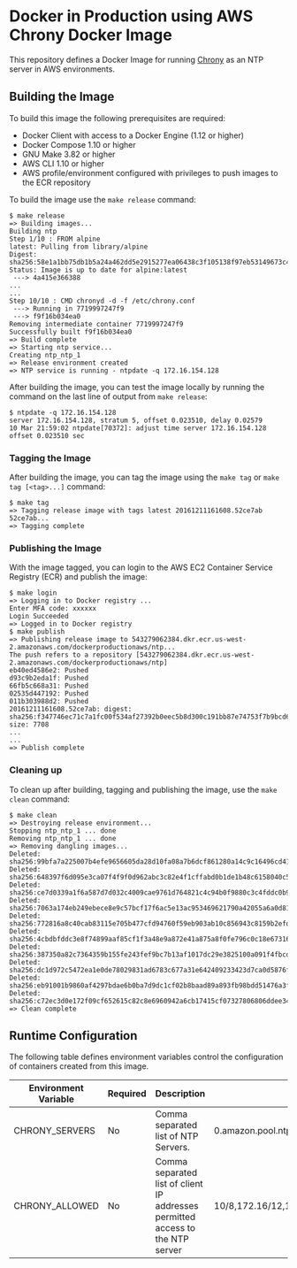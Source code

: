 # Docker in Production using AWS Chrony Docker Image

This repository defines a Docker Image for running [Chrony](https://chrony.tuxfamily.org) as an NTP server in AWS environments.

## Building the Image

To build this image the following prerequisites are required:

- Docker Client with access to a Docker Engine (1.12 or higher)
- Docker Compose 1.10 or higher
- GNU Make 3.82 or higher
- AWS CLI 1.10 or higher
- AWS profile/environment configured with privileges to push images to the ECR repository

To build the image use the `make release` command:

```
$ make release
=> Building images...
Building ntp
Step 1/10 : FROM alpine
latest: Pulling from library/alpine
Digest: sha256:58e1a1bb75db1b5a24a462dd5e2915277ea06438c3f105138f97eb53149673c4
Status: Image is up to date for alpine:latest
 ---> 4a415e366388
...
...
Step 10/10 : CMD chronyd -d -f /etc/chrony.conf
 ---> Running in 7719997247f9
 ---> f9f16b034ea0
Removing intermediate container 7719997247f9
Successfully built f9f16b034ea0
=> Build complete
=> Starting ntp service...
Creating ntp_ntp_1
=> Release environment created
=> NTP service is running - ntpdate -q 172.16.154.128
```

After building the image, you can test the image locally by running the command on the last line of output from `make release`:

```
$ ntpdate -q 172.16.154.128
server 172.16.154.128, stratum 5, offset 0.023510, delay 0.02579
10 Mar 21:59:02 ntpdate[70372]: adjust time server 172.16.154.128 offset 0.023510 sec
```

### Tagging the Image

After building the image, you can tag the image using the `make tag` or `make tag [<tag>...]` command:

```
$ make tag
=> Tagging release image with tags latest 20161211161608.52ce7ab 52ce7ab...
=> Tagging complete
```

### Publishing the Image

With the image tagged, you can login to the AWS EC2 Container Service Registry (ECR) and publish the image:

```
$ make login
=> Logging in to Docker registry ...
Enter MFA code: xxxxxx
Login Succeeded
=> Logged in to Docker registry
$ make publish
=> Publishing release image to 543279062384.dkr.ecr.us-west-2.amazonaws.com/dockerproductionaws/ntp...
The push refers to a repository [543279062384.dkr.ecr.us-west-2.amazonaws.com/dockerproductionaws/ntp]
eb40ed4586e2: Pushed
d93c9b2eda1f: Pushed
66fb5c668a31: Pushed
02535d447192: Pushed
011b303988d2: Pushed
20161211161608.52ce7ab: digest: sha256:f347746ec71c7a1fc00f534af27392b0eec5b8d300c191bb87e74753f7b9bcd6 size: 7708
...
...
=> Publish complete
```

### Cleaning up

To clean up after building, tagging and publishing the image, use the `make clean` command:

```
$ make clean
=> Destroying release environment...
Stopping ntp_ntp_1 ... done
Removing ntp_ntp_1 ... done
=> Removing dangling images...
Deleted: sha256:99bfa7a225007b4efe9656605da28d10fa08a7b6dcf861280a14c9c16496cd41
Deleted: sha256:648397f6d095e3ca07f4f9f0d962abc3c82e4f1cffabd0b1de1b48c6158040c5
Deleted: sha256:ce7d0339a1f6a587d7d032c4009cae9761d764821c4c94b0f9880c3c4fddc0b9
Deleted: sha256:7063a174eb249ebece8e9c57bcf17f6ac5e13ac953469621790a42055a6a0d81
Deleted: sha256:772816a8c40cab83115e705b477cfd94760f59eb903ab10c856943c8159b2efd
Deleted: sha256:4cbdbfddc3e8f74899aaf85cf1f3a48e9a872e41a875a8f0fe796c0c18e67316
Deleted: sha256:387350a82c7364359b155fe243fef9bc7b13af1017dc29e3825100a091f4fbcd
Deleted: sha256:dc1d972c5472ea1e0de78029831ad6783c677a31e642409233423d7ca0d5876f
Deleted: sha256:eb91001b9860af4297bdae6b0ba7d9dc1cf02b8baad89a893fb98bdd51476a3f
Deleted: sha256:c72ec3d0e172f09cf652615c82c8e6960942a6cb17415cf07327806806ddee34
=> Clean complete
```

## Runtime Configuration

The following table defines environment variables control the configuration of containers created from this image.

| Environment Variable | Required | Description                                                                    | Default Value                                                                           |
|----------------------|----------|--------------------------------------------------------------------------------|-----------------------------------------------------------------------------------------|
| CHRONY_SERVERS       | No       | Comma separated list of NTP Servers.                                           | 0.amazon.pool.ntp.org,1.amazon.pool.ntp.org,2.amazon.pool.ntp.org,3.amazon.pool.ntp.org |
| CHRONY_ALLOWED       | No       | Comma separated list of client IP addresses permitted access to the NTP server | 10/8,172.16/12,192.168/16                                                               |